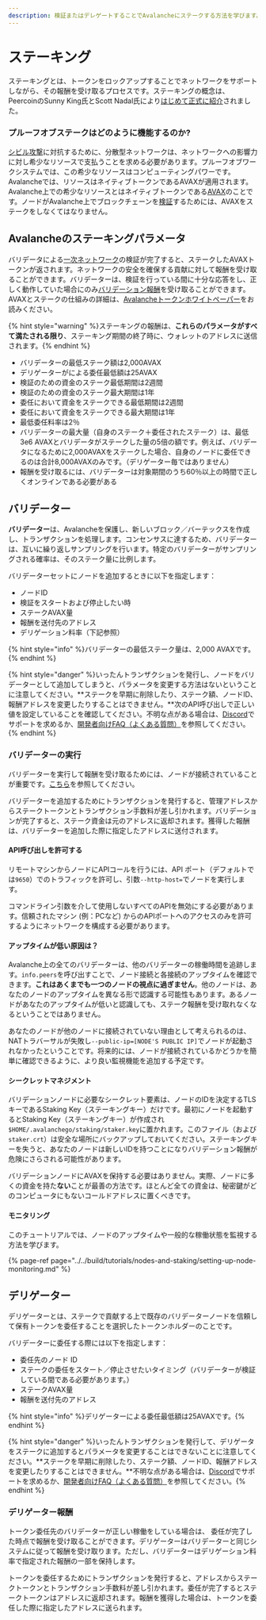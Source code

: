 ```yaml
---
description: 検証またはデレゲートすることでAvalancheにステークする方法を学びます。
---
```


# ステーキング

ステーキングとは、トークンをロックアップすることでネットワークをサポートしながら、その報酬を受け取るプロセスです。ステーキングの概念は、PeercoinのSunny King氏とScott Nadal氏により[はじめて正式に紹介](https://web.archive.org/web/20160306084128/https://peercoin.net/assets/paper/peercoin-paper.pdf)されました。

### プルーフオブステークはどのように機能するのか?

[シビル攻撃](https://support.avalabs.org/en/articles/4064853-what-is-a-sybil-attack)に対抗するために、分散型ネットワークは、ネットワークへの影響力に対し希少なリソースで支払うことを求める必要があります。プルーフオブワークシステムでは、この希少なリソースはコンピューティングパワーです。Avalancheでは、リソースはネイティブトークンであるAVAXが適用されます。Avalanche上での希少なリソースとはネイティブトークンである[AVAX](../../#avalanche-avax-token)のことです。ノードがAvalanche上でブロックチェーンを[検証](http://support.avalabs.org/en/articles/4064704-what-is-a-blockchain-validator)するためには、AVAXをステークをしなくてはなりません。

## Avalancheのステーキングパラメータ

バリデータによる[一次ネットワーク](http://support.avalabs.org/en/articles/4135650-what-is-the-primary-network)の検証が完了すると、ステークしたAVAXトークンが返されます。ネットワークの安全を確保する貢献に対して報酬を受け取ることができます。バリデーターは、検証を行っている間に十分な応答をし、正しく動作していた場合にのみ[バリデーション報酬](http://support.avalabs.org/en/articles/4587396-what-are-validator-staking-rewards)を受け取ることができます。AVAXとステークの仕組みの詳細は、[Avalancheトークンホワイトペーパー](https://files.avalabs.org/papers/token.pdf)をお読みください。

{% hint style="warning" %}ステーキングの報酬は、**これらのパラメータがすべて満たされる限り**、ステーキング期間の終了時に、ウォレットのアドレスに送信されます。{% endhint %}

* バリデーターの最低ステーク額は2,000AVAX
* デリゲーターがによる委任最低額は25AVAX
* 検証のための資金のステーク最低期間は2週間
* 検証のための資金のステーク最大期間は1年
* 委任において資金をステークできる最低期間は2週間
* 委任において資金をステークできる最大期間は1年
* 最低委任料率は2％
* バリデーターの最大量（自身のステーク＋委任されたステーク）は、最低3e6 AVAXとバリデータがステークした量の5倍の額です。例えば、バリデータになるために2,000AVAXをステークした場合、自身のノードに委任できるのは合計8,000AVAXのみです。（デリゲーター毎ではありません）
* 報酬を受け取るには、バリデーターは対象期間のうち60％以上の時間で正しくオンラインである必要がある

## バリデーター

**バリデーター**は、Avalancheを保護し、新しいブロック／バーテックスを作成し、トランザクションを処理します。コンセンサスに達するため、バリデーターは、互いに繰り返しサンプリングを行います。特定のバリデーターがサンプリングされる確率は、そのステーク量に比例します。

バリデーターセットにノードを追加するときに以下を指定します：

* ノードID
* 検証をスタートおよび停止したい時
* ステークAVAX量
* 報酬を送付先のアドレス
* デリゲーション料率（下記参照）

{% hint style="info" %}バリデーターの最低ステーク量は、2,000 AVAXです。{% endhint %}

{% hint style="danger" %}いったんトランザクションを発行し、ノードをバリデーターとして追加してしまうと、パラメータを変更する方法はないということに注意してください。**ステークを早期に削除したり、ステーク額、ノードID、報酬アドレスを変更したりすることはできません。**次のAPI呼び出しで正しい値を設定していることを確認してください。不明な点がある場合は、[Discord](https://chat.avax.network)でサポートを求めるか、[開発者向けFAQ（よくある質問）](http://support.avalabs.org/en/collections/2618154-developer-faq)を参照してください。{% endhint %}

### バリデーターの実行<a id="running-a-validator"></a>

バリデーターを実行して報酬を受け取るためには、ノードが接続されていることが重要です。[こちら](http://support.avalabs.org/en/articles/4594192-networking-setup)を参照してください。

バリデーターを追加するためにトランザクションを発行すると、管理アドレスからステークトークンとトランザクション手数料が差し引かれます。バリデーションが完了すると、ステーク資金は元のアドレスに返却されます。獲得した報酬は、バリデーターを追加した際に指定したアドレスに送付されます。

#### API呼び出しを許可する<a id="allow-api-calls"></a>

リモートマシンからノードにAPIコールを行うには、API ポート（デフォルトでは`9650`）でのトラフィックを許可し、引数`--http-host=`でノードを実行します。

コマンドライン引数を介して使用しないすべてのAPIを無効にする必要があります。信頼されたマシン \(例：PCなど\) からのAPIポートへのアクセスのみを許可するようにネットワークを構成する必要があります。

#### アップタイムが低い原因は？<a id="why-is-my-uptime-low"></a>

Avalanche上の全てのバリデーターは、他のバリデーターの稼働時間を追跡します。`info.peers`を呼び出すことで、ノード接続と各接続のアップタイムを確認できます。**これはあくまでも一つのノードの視点に過ぎません**。他のノードは、あなたのノードのアップタイムを異なる形で認識する可能性もあります。あるノードがあなたのアップタイムが低いと認識しても、ステーク報酬を受け取れなくなるということではありません。

あなたのノードが他のノードに接続されていない理由として考えられるのは、NATトラバーサルが失敗し`--public-ip=[NODE'S PUBLIC IP]`でノードが起動されなかったということです。将来的には、ノードが接続されているかどうかを簡単に確認できるように、より良い監視機能を追加する予定です。

#### シークレットマネジメント<a id="secret-management"></a>

バリデーションノードに必要なシークレット要素は、ノードのIDを決定するTLSキーであるStaking Key（ステーキングキー）だけです。最初にノードを起動するとStaking Key（ステーキングキー）が作成され`$HOME/.avalanchego/staking/staker.key`に置かれます。このファイル（および`staker.crt`）は安全な場所にバックアップしておいてください。ステーキングキーを失うと、あなたのノードは新しいIDを持つことになりバリデーション報酬が危険にさらされる可能性があります。

バリデーションノードにAVAXを保持する必要はありません。実際、ノードに多くの資金を持た**ない**ことが最善の方法です。ほとんど全ての資金は、秘密鍵がどのコンピュータにもないコールドアドレスに置くべきです。

#### モニタリング<a id="monitoring"></a>

このチュートリアルでは、ノードのアップタイムや一般的な稼働状態を監視する方法を学びます。

{% page-ref page="../../build/tutorials/nodes-and-staking/setting-up-node-monitoring.md" %}

## デリゲーター

デリゲーターとは、ステークで貢献する上で既存のバリデーターノードを信頼して保有トークンを委任することを選択したトークンホルダーのことです。

バリデーターに委任する際には以下を指定します：

* 委任先のノード ID
* ステークの委任をスタート／停止させたいタイミング（バリデーターが検証している間である必要があります。）
* ステークAVAX量
* 報酬を送付先のアドレス

{% hint style="info" %}デリゲーターによる委任最低額は25AVAXです。{% endhint %}

{% hint style="danger" %}いったんトランザクションを発行して、デリゲータをステークに追加するとパラメータを変更することはできないことに注意してください。**ステークを早期に削除したり、ステーク額、ノードID、報酬アドレスを変更したりすることはできません。**不明な点がある場合は、[Discord](https://chat.avax.network)でサポートを求めるか、[開発者向けFAQ（よくある質問）](http://support.avalabs.org/en/collections/2618154-developer-faq)を参照してください。{% endhint %}

### デリゲーター報酬<a id="delegator-rewards"></a>

トークン委任先のバリデーターが正しい稼働をしている場合は、 委任が完了した時点で報酬を受け取ることができます。デリゲーターはバリデーターと同じシステムに従って報酬を受け取ります。ただし、バリデーターはデリゲーション料率で指定された報酬の一部を保持します。

トークンを委任するためにトランザクションを発行すると、アドレスからステークトークンとトランザクション手数料が差し引かれます。委任が完了するとステークトークンはアドレスに返却されます。報酬を獲得した場合は、トークンを委任した際に指定したアドレスに送られます。

